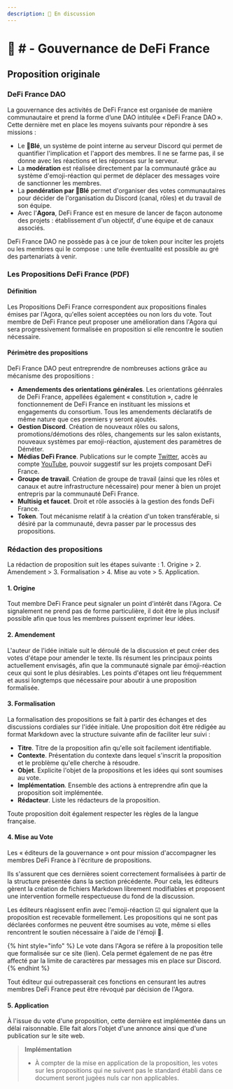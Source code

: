 ```yaml
---
description: 💬 En discussion
---
```


# 📜 # - Gouvernance de DeFi France

## Proposition originale

### DeFi France DAO

La gouvernance des activités de DeFi France est organisée de manière communautaire et prend la forme d’une DAO intitulée « DeFi France DAO ». Cette dernière met en place les moyens suivants pour répondre à ses missions :

* Le **🌾Blé**, un système de point interne au serveur Discord qui permet de quantifier l'implication et l'apport des membres. Il ne se farme pas, il se donne avec les réactions et les réponses sur le serveur.
* La **modération** est réalisée directement par la communauté grâce au système d'emoji-réaction qui permet de déplacer des messages voire de sanctionner les membres.
* La **pondération par 🌾Blé** permet d'organiser des votes communautaires pour décider de l'organisation du Discord (canal, rôles) et du travail de son équipe.
* Avec l'**Agora**, DeFi France est en mesure de lancer de façon autonome des projets : établissement d'un objectif, d'une équipe et de canaux associés.

DeFi France DAO ne possède pas à ce jour de token pour inciter les projets ou les membres qui le compose : une telle éventualité est possible au gré des partenariats à venir.

### Les Propositions DeFi France (PDF)

#### Définition

Les Propositions DeFi France correspondent aux propositions finales émises par l'Agora, qu'elles soient acceptées ou non lors du vote. Tout membre de DeFi France peut proposer une amélioration dans l'Agora qui sera progressivement formalisée en proposition si elle rencontre le soutien nécessaire.

#### Périmètre des propositions

DeFi France DAO peut entreprendre de nombreuses actions grâce au mécanisme des propositions :

* **Amendements des orientations générales**. Les orientations géénrales de DeFi France, appellées également « constitution », cadre le fonctionnement de DeFi France en instituant les missions et engagements du consortium. Tous les amendements déclaratifs de même nature que ces premiers y seront ajoutés.
* **Gestion Discord**. Création de nouveaux rôles ou salons, promotions/démotions des rôles, changements sur les salon existants, nouveaux systèmes par emoji-réaction, ajustement des paramètres de Déméter.
* **Médias DeFi France**. Publications sur le compte [Twitter](https://twitter.com/DeFi\_FR), accès au compte [YouTube](https://www.youtube.com/c/defifrance), pouvoir suggestif sur les projets composant DeFi France.
* **Groupe de travail**. Création de groupe de travail (ainsi que les rôles et canaux et autre infrastructure nécessaire) pour mener à bien un projet entrepris par la communauté DeFi France.
* **Multisig et faucet**. Droit et rôle associés à la gestion des fonds DeFi France.
* **Token**. Tout mécanisme relatif à la création d'un token transférable, si désiré par la communauté, devra passer par le processus des propositions.

### Rédaction des propositions

La rédaction de proposition suit les étapes suivante : 1. Origine > 2. Amendement > 3. Formalisation > 4. Mise au vote > 5. Application.

#### 1. Origine

Tout membre DeFi France peut signaler un point d'intérêt dans l'Agora. Ce signalement ne prend pas de forme particulière, il doit être le plus inclusif possible afin que tous les membres puissent exprimer leur idées.

#### 2. Amendement

L'auteur de l'idée initiale suit le déroulé de la discussion et peut créer des votes d'étape pour amender le texte. Ils résument les principaux points actuellement envisagés, afin que la communauté signale par émoji-réaction ceux qui sont le plus désirables. Les points d'étapes ont lieu fréquemment et aussi longtemps que nécessaire pour aboutir à une proposition formalisée.

#### 3. Formalisation

La formalisation des propositions se fait à partir des échanges et des discussions cordiales sur l'idée initiale. Une proposition doit être rédigée au format Markdown avec la structure suivante afin de faciliter leur suivi :

* **Titre**. Titre de la proposition afin qu'elle soit facilement identifiable.
* **Contexte**. Présentation du contexte dans lequel s'inscrit la proposition et le problème qu'elle cherche à résoudre.
* **Objet**. Explicite l'objet de la propositions et les idées qui sont soumises au vote.
* **Implémentation**. Ensemble des actions à entreprendre afin que la proposition soit implémentée.
* **Rédacteur**. Liste les rédacteurs de la proposition.

Toute proposition doit également respecter les règles de la langue française.

#### 4. Mise au Vote

Les « éditeurs de la gouvernance » ont pour mission d'accompagner les membres DeFi France à l'écriture de propositions.

Ils s'assurent que ces dernières soient correctement formalisées à partir de la structure présentée dans la section précédente. Pour cela, les éditeurs gèrent la création de fichiers Markdown librement modifiables et proposent une intervention formelle respectueuse du fond de la discussion.

Les éditeurs réagissent enfin avec l'emoji-réaction ☑ qui signalent que la proposition est recevable formellement. Les propositions qui ne sont pas déclarées conformes ne peuvent être soumises au vote, même si elles rencontrent le soutien nécessaire à l'aide de l'émoji 📜.

{% hint style="info" %}
Le vote dans l'Agora se réfère à la proposition telle que formalisée sur ce site (lien). Cela permet également de ne pas être affecté par la limite de caractères par messages mis en place sur Discord.
{% endhint %}

Tout éditeur qui outrepasserait ces fonctions en censurant les autres membres DeFi France peut être révoqué par décision de l'Agora.

#### 5. Application

À l'issue du vote d'une proposition, cette dernière est implémentée dans un délai raisonnable. Elle fait alors l'objet d'une annonce ainsi que d'une publication sur le site web.

> **Implémentation**
>
> * À compter de la mise en application de la proposition, les votes sur les propositions qui ne suivent pas le standard établi dans ce document seront jugées nuls car non applicables.
